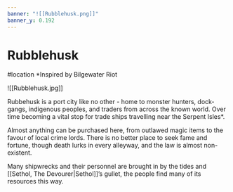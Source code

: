 ```yaml
---
banner: "![[Rubblehusk.png]]"
banner_y: 0.192
---
```


# Rubblehusk
#location 
*Inspired by Bilgewater Riot

![[Rubblehusk.jpg]]

Rubbehusk is a port city like no other - home to monster hunters, dock-gangs, indigenous peoples, and traders from across the known world. Over time becoming a vital stop for trade ships travelling near the Serpent Isles*.

Almost anything can be purchased here, from outlawed magic items to the favour of local crime lords. There is no better place to seek fame and fortune, though death lurks in every alleyway, and the law is almost non-existent.

Many shipwrecks and their personnel are brought in by the tides and [[Sethol, The Devourer|Sethol]]’s gullet, the people find many of its resources this way.
